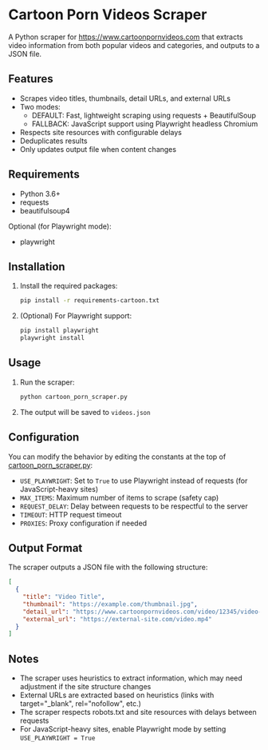 # Cartoon Porn Videos Scraper

A Python scraper for https://www.cartoonpornvideos.com that extracts video information from both popular videos and categories, and outputs to a JSON file.

## Features

- Scrapes video titles, thumbnails, detail URLs, and external URLs
- Two modes:
  - DEFAULT: Fast, lightweight scraping using requests + BeautifulSoup
  - FALLBACK: JavaScript support using Playwright headless Chromium
- Respects site resources with configurable delays
- Deduplicates results
- Only updates output file when content changes

## Requirements

- Python 3.6+
- requests
- beautifulsoup4

Optional (for Playwright mode):
- playwright

## Installation

1. Install the required packages:
   ```bash
   pip install -r requirements-cartoon.txt
   ```

2. (Optional) For Playwright support:
   ```bash
   pip install playwright
   playwright install
   ```

## Usage

1. Run the scraper:
   ```bash
   python cartoon_porn_scraper.py
   ```

2. The output will be saved to `videos.json`

## Configuration

You can modify the behavior by editing the constants at the top of [cartoon_porn_scraper.py](file:///d%3A/Website%20Project/WHentai/cartoon_porn_scraper.py):

- `USE_PLAYWRIGHT`: Set to `True` to use Playwright instead of requests (for JavaScript-heavy sites)
- `MAX_ITEMS`: Maximum number of items to scrape (safety cap)
- `REQUEST_DELAY`: Delay between requests to be respectful to the server
- `TIMEOUT`: HTTP request timeout
- `PROXIES`: Proxy configuration if needed

## Output Format

The scraper outputs a JSON file with the following structure:

```json
[
  {
    "title": "Video Title",
    "thumbnail": "https://example.com/thumbnail.jpg",
    "detail_url": "https://www.cartoonpornvideos.com/video/12345/video-title",
    "external_url": "https://external-site.com/video.mp4"
  }
]
```

## Notes

- The scraper uses heuristics to extract information, which may need adjustment if the site structure changes
- External URLs are extracted based on heuristics (links with target="_blank", rel="nofollow", etc.)
- The scraper respects robots.txt and site resources with delays between requests
- For JavaScript-heavy sites, enable Playwright mode by setting `USE_PLAYWRIGHT = True`